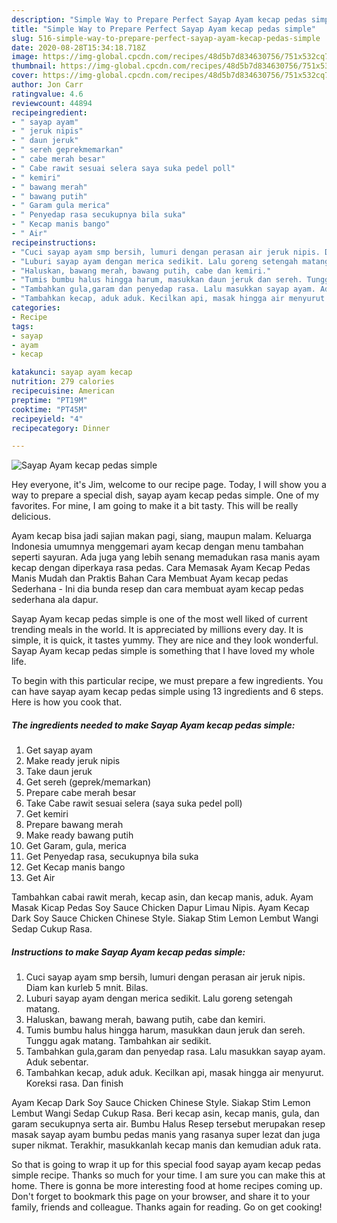 ```yaml
---
description: "Simple Way to Prepare Perfect Sayap Ayam kecap pedas simple"
title: "Simple Way to Prepare Perfect Sayap Ayam kecap pedas simple"
slug: 516-simple-way-to-prepare-perfect-sayap-ayam-kecap-pedas-simple
date: 2020-08-28T15:34:18.718Z
image: https://img-global.cpcdn.com/recipes/48d5b7d834630756/751x532cq70/sayap-ayam-kecap-pedas-simple-foto-resep-utama.jpg
thumbnail: https://img-global.cpcdn.com/recipes/48d5b7d834630756/751x532cq70/sayap-ayam-kecap-pedas-simple-foto-resep-utama.jpg
cover: https://img-global.cpcdn.com/recipes/48d5b7d834630756/751x532cq70/sayap-ayam-kecap-pedas-simple-foto-resep-utama.jpg
author: Jon Carr
ratingvalue: 4.6
reviewcount: 44894
recipeingredient:
- " sayap ayam"
- " jeruk nipis"
- " daun jeruk"
- " sereh geprekmemarkan"
- " cabe merah besar"
- " Cabe rawit sesuai selera saya suka pedel poll"
- " kemiri"
- " bawang merah"
- " bawang putih"
- " Garam gula merica"
- " Penyedap rasa secukupnya bila suka"
- " Kecap manis bango"
- " Air"
recipeinstructions:
- "Cuci sayap ayam smp bersih, lumuri dengan perasan air jeruk nipis. Diam kan kurleb 5 mnit. Bilas."
- "Luburi sayap ayam dengan merica sedikit. Lalu goreng setengah matang."
- "Haluskan, bawang merah, bawang putih, cabe dan kemiri."
- "Tumis bumbu halus hingga harum, masukkan daun jeruk dan sereh. Tunggu agak matang. Tambahkan air sedikit."
- "Tambahkan gula,garam dan penyedap rasa. Lalu masukkan sayap ayam. Aduk sebentar."
- "Tambahkan kecap, aduk aduk. Kecilkan api, masak hingga air menyurut. Koreksi rasa. Dan finish"
categories:
- Recipe
tags:
- sayap
- ayam
- kecap

katakunci: sayap ayam kecap 
nutrition: 279 calories
recipecuisine: American
preptime: "PT19M"
cooktime: "PT45M"
recipeyield: "4"
recipecategory: Dinner

---
```



![Sayap Ayam kecap pedas simple](https://img-global.cpcdn.com/recipes/48d5b7d834630756/751x532cq70/sayap-ayam-kecap-pedas-simple-foto-resep-utama.jpg)

Hey everyone, it's Jim, welcome to our recipe page. Today, I will show you a way to prepare a special dish, sayap ayam kecap pedas simple. One of my favorites. For mine, I am going to make it a bit tasty. This will be really delicious.

Ayam kecap bisa jadi sajian makan pagi, siang, maupun malam. Keluarga Indonesia umumnya menggemari ayam kecap dengan menu tambahan seperti sayuran. Ada juga yang lebih senang memadukan rasa manis ayam kecap dengan diperkaya rasa pedas. Cara Memasak Ayam Kecap Pedas Manis Mudah dan Praktis Bahan Cara Membuat Ayam kecap pedas Sederhana - Ini dia bunda resep dan cara membuat ayam kecap pedas sederhana ala dapur.

Sayap Ayam kecap pedas simple is one of the most well liked of current trending meals in the world. It is appreciated by millions every day. It is simple, it is quick, it tastes yummy. They are nice and they look wonderful. Sayap Ayam kecap pedas simple is something that I have loved my whole life.


To begin with this particular recipe, we must prepare a few ingredients. You can have sayap ayam kecap pedas simple using 13 ingredients and 6 steps. Here is how you cook that.

<!--inarticleads1-->

##### The ingredients needed to make Sayap Ayam kecap pedas simple:

1. Get  sayap ayam
1. Make ready  jeruk nipis
1. Take  daun jeruk
1. Get  sereh (geprek/memarkan)
1. Prepare  cabe merah besar
1. Take  Cabe rawit sesuai selera (saya suka pedel poll)
1. Get  kemiri
1. Prepare  bawang merah
1. Make ready  bawang putih
1. Get  Garam, gula, merica
1. Get  Penyedap rasa, secukupnya bila suka
1. Get  Kecap manis bango
1. Get  Air


Tambahkan cabai rawit merah, kecap asin, dan kecap manis, aduk. Ayam Masak Kicap Pedas Soy Sauce Chicken Dapur Limau Nipis. Ayam Kecap Dark Soy Sauce Chicken Chinese Style. Siakap Stim Lemon Lembut Wangi Sedap Cukup Rasa. 

<!--inarticleads2-->

##### Instructions to make Sayap Ayam kecap pedas simple:

1. Cuci sayap ayam smp bersih, lumuri dengan perasan air jeruk nipis. Diam kan kurleb 5 mnit. Bilas.
1. Luburi sayap ayam dengan merica sedikit. Lalu goreng setengah matang.
1. Haluskan, bawang merah, bawang putih, cabe dan kemiri.
1. Tumis bumbu halus hingga harum, masukkan daun jeruk dan sereh. Tunggu agak matang. Tambahkan air sedikit.
1. Tambahkan gula,garam dan penyedap rasa. Lalu masukkan sayap ayam. Aduk sebentar.
1. Tambahkan kecap, aduk aduk. Kecilkan api, masak hingga air menyurut. Koreksi rasa. Dan finish


Ayam Kecap Dark Soy Sauce Chicken Chinese Style. Siakap Stim Lemon Lembut Wangi Sedap Cukup Rasa. Beri kecap asin, kecap manis, gula, dan garam secukupnya serta air. Bumbu Halus Resep tersebut merupakan resep masak sayap ayam bumbu pedas manis yang rasanya super lezat dan juga super nikmat. Terakhir, masukkanlah kecap manis dan kemudian aduk rata. 

So that is going to wrap it up for this special food sayap ayam kecap pedas simple recipe. Thanks so much for your time. I am sure you can make this at home. There is gonna be more interesting food at home recipes coming up. Don't forget to bookmark this page on your browser, and share it to your family, friends and colleague. Thanks again for reading. Go on get cooking!

